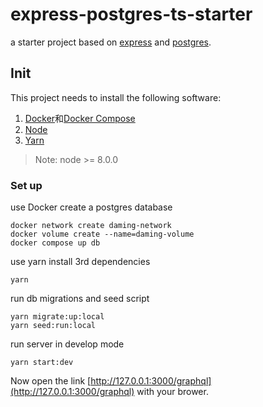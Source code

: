 # express-postgres-ts-starter

a starter project based on [express](https://expressjs.com/) and [postgres](https://www.postgresql.org/).

## Init

This project needs to install the following software:

1. [Docker](https://www.docker.com/)和[Docker Compose](https://docs.docker.com/engine/reference/commandline/compose/)
2. [Node](https://nodejs.org/)
3. [Yarn](https://classic.yarnpkg.com/lang/en/)

> Note: node >= 8.0.0

### Set up

use Docker create a postgres database

```
docker network create daming-network
docker volume create --name=daming-volume
docker compose up db
```

use yarn install 3rd dependencies

```
yarn
```

run db migrations and seed script

```
yarn migrate:up:local
yarn seed:run:local
```

run server in develop mode

```
yarn start:dev
```

Now open the link [http://127.0.0.1:3000/graphql](http://127.0.0.1:3000/graphql) with your brower.

